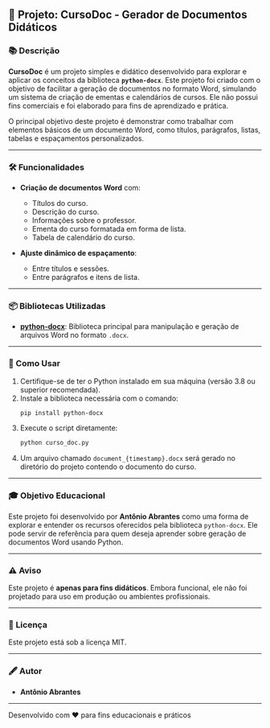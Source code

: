 ## 📄 Projeto: CursoDoc - Gerador de Documentos Didáticos

### 📚 Descrição

**CursoDoc** é um projeto simples e didático desenvolvido para explorar e aplicar os conceitos da biblioteca **`python-docx`**. Este projeto foi criado com o objetivo de facilitar a geração de documentos no formato Word, simulando um sistema de criação de ementas e calendários de cursos. Ele não possui fins comerciais e foi elaborado para fins de aprendizado e prática.

O principal objetivo deste projeto é demonstrar como trabalhar com elementos básicos de um documento Word, como títulos, parágrafos, listas, tabelas e espaçamentos personalizados.

---

### 🛠️ Funcionalidades

- **Criação de documentos Word** com:
  - Títulos do curso.
  - Descrição do curso.
  - Informações sobre o professor.
  - Ementa do curso formatada em forma de lista.
  - Tabela de calendário do curso.

- **Ajuste dinâmico de espaçamento**:
  - Entre títulos e sessões.
  - Entre parágrafos e itens de lista.

---

### 📦 Bibliotecas Utilizadas

- **[python-docx](https://python-docx.readthedocs.io/en/latest/)**: Biblioteca principal para manipulação e geração de arquivos Word no formato `.docx`.

---

### 🚀 Como Usar

1. Certifique-se de ter o Python instalado em sua máquina (versão 3.8 ou superior recomendada).
2. Instale a biblioteca necessária com o comando:
   ```bash
   pip install python-docx
   ```
3. Execute o script diretamente:
   ```bash
   python curso_doc.py
   ```
4. Um arquivo chamado `document_{timestamp}.docx` será gerado no diretório do projeto contendo o documento do curso.

---

### 🎓 Objetivo Educacional

Este projeto foi desenvolvido por **Antônio Abrantes** como uma forma de explorar e entender os recursos oferecidos pela biblioteca `python-docx`. Ele pode servir de referência para quem deseja aprender sobre geração de documentos Word usando Python.

---

### ⚠️ Aviso

Este projeto é **apenas para fins didáticos**. Embora funcional, ele não foi projetado para uso em produção ou ambientes profissionais.

---

### 📝 Licença

Este projeto está sob a licença MIT.

---

### 🖋️ Autor

- **Antônio Abrantes**  
---

Desenvolvido com ❤️ para fins educacionais e práticos